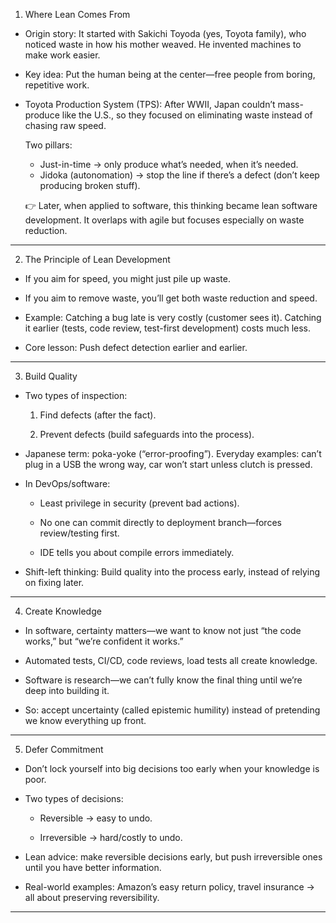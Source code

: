 1. Where Lean Comes From

- Origin story: It started with Sakichi Toyoda (yes, Toyota family), who noticed waste in how his mother weaved. He invented machines to make work easier.
- Key idea: Put the human being at the center—free people from boring, repetitive work.
- Toyota Production System (TPS): After WWII, Japan couldn’t mass-produce like the U.S., so they focused on eliminating waste instead of chasing raw speed.

  Two pillars:
  - Just-in-time → only produce what’s needed, when it’s needed.
  - Jidoka (autonomation) → stop the line if there’s a defect (don’t keep producing broken stuff).

  👉 Later, when applied to software, this thinking became lean software development. It overlaps with agile but focuses especially on waste reduction.

---

2. The Principle of Lean Development

- If you aim for speed, you might just pile up waste.

- If you aim to remove waste, you’ll get both waste reduction and speed.

- Example: Catching a bug late is very costly (customer sees it). Catching it earlier (tests, code review, test-first development) costs much less.

- Core lesson: Push defect detection earlier and earlier.
---
3. Build Quality

  - Two types of inspection:

    1. Find defects (after the fact).

    2. Prevent defects (build safeguards into the process).

  - Japanese term: poka-yoke (“error-proofing”). Everyday examples: can’t plug in a USB the wrong way, car won’t start unless clutch is pressed.

  - In DevOps/software:

    - Least privilege in security (prevent bad actions).

    - No one can commit directly to deployment branch—forces review/testing first.

    - IDE tells you about compile errors immediately.

- Shift-left thinking: Build quality into the process early, instead of relying on fixing later.

---

4. Create Knowledge

  - In software, certainty matters—we want to know not just “the code works,” but “we’re confident it works.”

  - Automated tests, CI/CD, code reviews, load tests all create knowledge.

  - Software is research—we can’t fully know the final thing until we’re deep into building it.

  - So: accept uncertainty (called epistemic humility) instead of pretending we know everything up front.

---
5. Defer Commitment

- Don’t lock yourself into big decisions too early when your knowledge is poor.

- Two types of decisions:

    - Reversible → easy to undo.

    - Irreversible → hard/costly to undo.

- Lean advice: make reversible decisions early, but push irreversible ones until you have better information.

- Real-world examples: Amazon’s easy return policy, travel insurance → all about preserving reversibility.

---
